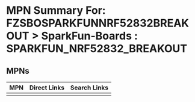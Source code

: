 



# MPN Summary For: FZSBOSPARKFUNNRF52832BREAKOUT > SparkFun-Boards : SPARKFUN_NRF52832_BREAKOUT

## MPNs
  

|MPN|Direct Links|Search Links|
| :--- | :--- | :--- |
||||
